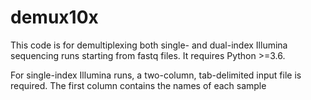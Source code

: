 # demux10x

This code is for demultiplexing both single- and dual-index Illumina sequencing runs starting from fastq files.  It requires Python >=3.6.

For single-index Illumina runs, a two-column, tab-delimited input file is required. The first column contains the names of each sample

